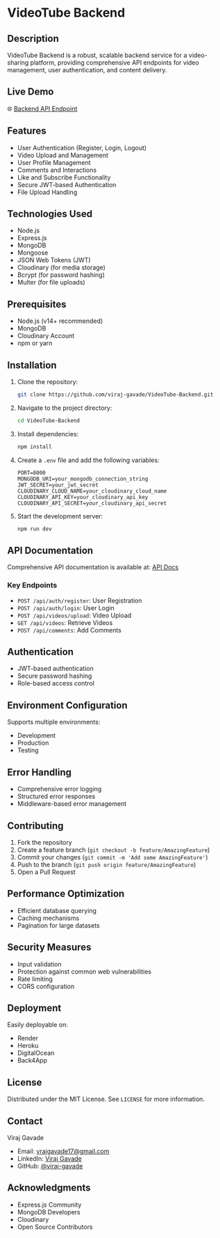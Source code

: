 # VideoTube Backend

## Description
VideoTube Backend is a robust, scalable backend service for a video-sharing platform, providing comprehensive API endpoints for video management, user authentication, and content delivery.

## Live Demo
🌐 [Backend API Endpoint](https://videotubeapi-uukxbf8d.b4a.run./api/v1/healthcheck)

## Features
- User Authentication (Register, Login, Logout)
- Video Upload and Management
- User Profile Management
- Comments and Interactions
- Like and Subscribe Functionality
- Secure JWT-based Authentication
- File Upload Handling

## Technologies Used
- Node.js
- Express.js
- MongoDB
- Mongoose
- JSON Web Tokens (JWT)
- Cloudinary (for media storage)
- Bcrypt (for password hashing)
- Multer (for file uploads)

## Prerequisites
- Node.js (v14+ recommended)
- MongoDB
- Cloudinary Account
- npm or yarn

## Installation

1. Clone the repository:
   ```bash
   git clone https://github.com/viraj-gavade/VideoTube-Backend.git
   ```

2. Navigate to the project directory:
   ```bash
   cd VideoTube-Backend
   ```

3. Install dependencies:
   ```bash
   npm install
   ```

4. Create a `.env` file and add the following variables:
   ```env
   PORT=8000
   MONGODB_URI=your_mongodb_connection_string
   JWT_SECRET=your_jwt_secret
   CLOUDINARY_CLOUD_NAME=your_cloudinary_cloud_name
   CLOUDINARY_API_KEY=your_cloudinary_api_key
   CLOUDINARY_API_SECRET=your_cloudinary_api_secret
   ```

5. Start the development server:
   ```bash
   npm run dev
   ```

## API Documentation
Comprehensive API documentation is available at: [API Docs](https://your-backend-url.com/api-docs)

### Key Endpoints
- `POST /api/auth/register`: User Registration
- `POST /api/auth/login`: User Login
- `POST /api/videos/upload`: Video Upload
- `GET /api/videos`: Retrieve Videos
- `POST /api/comments`: Add Comments

## Authentication
- JWT-based authentication
- Secure password hashing
- Role-based access control

## Environment Configuration
Supports multiple environments:
- Development
- Production
- Testing

## Error Handling
- Comprehensive error logging
- Structured error responses
- Middleware-based error management

## Contributing
1. Fork the repository
2. Create a feature branch (`git checkout -b feature/AmazingFeature`)
3. Commit your changes (`git commit -m 'Add some AmazingFeature'`)
4. Push to the branch (`git push origin feature/AmazingFeature`)
5. Open a Pull Request

## Performance Optimization
- Efficient database querying
- Caching mechanisms
- Pagination for large datasets

## Security Measures
- Input validation
- Protection against common web vulnerabilities
- Rate limiting
- CORS configuration

## Deployment
Easily deployable on:
- Render
- Heroku
- DigitalOcean
- Back4App

## License
Distributed under the MIT License. See `LICENSE` for more information.

## Contact
Viraj Gavade
- Email: vrajgavade17@gmail.com
- LinkedIn: [Viraj Gavade](https://www.linkedin.com/in/viraj-gavade)
- GitHub: [@viraj-gavade](https://github.com/viraj-gavade)

## Acknowledgments
- Express.js Community
- MongoDB Developers
- Cloudinary
- Open Source Contributors
